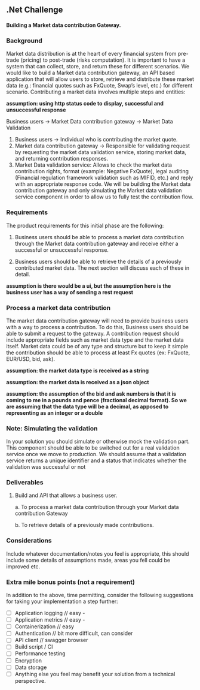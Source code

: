 ## .Net Challenge
#### Building a Market data contribution Gateway.

### Background
Market data distribution is at the heart of every financial system from pre-trade (pricing) to post-trade
(risks computation). It is important to have a system that can collect, store, and return these for
different scenarios.
We would like to build a Market data contribution gateway, an API based application that will allow
users to store, retrieve and distribute these market data (e.g.: financial quotes such as FxQuote, Swap’s
level, etc.) for different scenario.
Contributing a market data involves multiple steps and entities:

**assumption: using http status code to display, successful and unsuccessful response**

Business users -> Market Data contribution gateway -> Market Data Validation
1. Business users -> Individual who is contributing the market quote.
2. Market data contribution gateway -> Responsible for validating request by requesting the
   market data validation service, storing market data, and returning contribution responses.
3. Market Data validation service: Allows to check the market data contribution rights, format
   (example: Negative FxQuote), legal auditing (Financial regulation framework validation such as
   MIFID, etc.) and reply with an appropriate response code.
   We will be building the Market data contribution gateway and only simulating the Market data
   validation service component in order to allow us to fully test the contribution flow.

### Requirements
   The product requirements for this initial phase are the following:

1. Business users should be able to process a market data contribution through the Market data
   contribution gateway and receive either a successful or unsuccessful response.
 
2. Business users should be able to retrieve the details of a previously contributed market data.
   The next section will discuss each of these in detail.
 
**assumption is there would be a ui, but the assumption here is the business user has a way of sending a rest request**
 
### Process a market data contribution
   The market data contribution gateway will need to provide business users with a way to process a
   contribution. To do this, Business users should be able to submit a request to the gateway. A
   contribution request should include appropriate fields such as market data type and the market data
   itself. Market data could be of any type and structure but to keep it simple the contribution should be
   able to process at least Fx quotes (ex: FxQuote, EUR/USD, bid, ask).

**assumption: the market data type is received as a string**

**assumption: the market data is received as a json object**

**assumption: the assumption of the bid and ask numbers is that it is coming to me in a pounds and pence (fractional decimal format). So we are assuming that the data type will be a decimal, as apposed to representing as an integer or a double**

### Note: Simulating the validation
   In your solution you should simulate or otherwise mock the validation part. This component should be
   able to be switched out for a real validation service once we move to production. We should assume
   that a validation service returns a unique identifier and a status that indicates whether the validation was successful or not

### Deliverables
1. Build and API that allows a business user.

   a. To process a market data contribution through your Market data contribution Gateway
 
   b. To retrieve details of a previously made contributions.
 
### Considerations
   Include whatever documentation/notes you feel is appropriate, this should include some details of  assumptions made, areas you fell could be improved etc. 

### Extra mile bonus points (not a requirement)
   In addition to the above, time permitting, consider the following suggestions for taking your  implementation a step further:

- [ ] Application logging // easy - 
- [ ] Application metrics // easy -
- [ ] Containerization // easy
- [ ] Authentication // bit more difficult, can consider
- [ ] API client // swagger browser
- [ ] Build script / CI
- [ ] Performance testing
- [ ] Encryption
- [ ] Data storage
- [ ] Anything else you feel may benefit your solution from a technical perspective.
